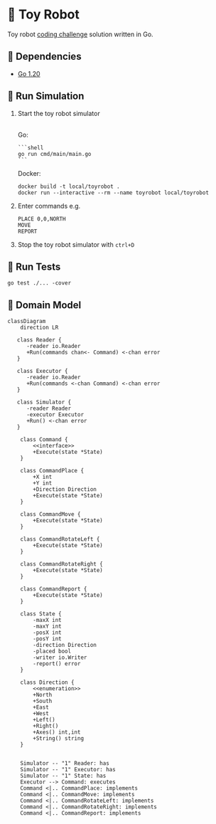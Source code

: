# 🤖 Toy Robot

Toy robot [coding challenge](CHALLENGE.md) solution written in Go.

## 🧰 Dependencies

- [Go 1.20](https://go.dev/dl/)

## 🚀 Run Simulation

1. Start the toy robot simulator
   <br><br>
  
   Go:

       ```shell
       go run cmd/main/main.go
       ```
   Docker:

     ```shell
     docker build -t local/toyrobot .
     docker run --interactive --rm --name toyrobot local/toyrobot
     ```

2. Enter commands e.g.

    ````
    PLACE 0,0,NORTH
    MOVE
    REPORT
    ````

3. Stop the toy robot simulator with `ctrl+D`

## 🔬 Run Tests

```shell
go test ./... -cover
```

## 📝 Domain Model

```mermaid
classDiagram
    direction LR

   class Reader {
      -reader io.Reader
      +Run(commands chan<- Command) <-chan error
   }

   class Executor {
      -reader io.Reader
      +Run(commands <-chan Command) <-chan error
   }

   class Simulator {
      -reader Reader
      -executor Executor
      +Run() <-chan error
   }

    class Command {
        <<interface>>
        +Execute(state *State)
    }

    class CommandPlace {
        +X int
        +Y int
        +Direction Direction
        +Execute(state *State)
    }

    class CommandMove {
        +Execute(state *State)
    }

    class CommandRotateLeft {
        +Execute(state *State)
    }

    class CommandRotateRight {
        +Execute(state *State)
    }

    class CommandReport {
        +Execute(state *State)
    }

    class State {
        -maxX int
        -maxY int
        -posX int
        -posY int
        -direction Direction
        -placed bool
        -writer io.Writer
        -report() error
    }

    class Direction {
        <<enumeration>>
        +North
        +South
        +East
        +West
        +Left()
        +Right()
        +Axes() int,int
        +String() string
    }


    Simulator -- "1" Reader: has
    Simulator -- "1" Executor: has
    Simulator -- "1" State: has
    Executor --> Command: executes
    Command <|.. CommandPlace: implements
    Command <|.. CommandMove: implements
    Command <|.. CommandRotateLeft: implements
    Command <|.. CommandRotateRight: implements
    Command <|.. CommandReport: implements
```

